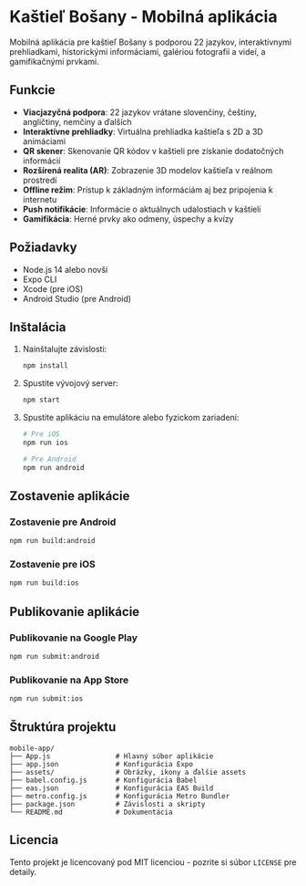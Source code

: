 # Kaštieľ Bošany - Mobilná aplikácia

Mobilná aplikácia pre kaštieľ Bošany s podporou 22 jazykov, interaktívnymi prehliadkami, historickými informáciami, galériou fotografií a videí, a gamifikačnými prvkami.

## Funkcie

- **Viacjazyčná podpora**: 22 jazykov vrátane slovenčiny, češtiny, angličtiny, nemčiny a ďalších
- **Interaktívne prehliadky**: Virtuálna prehliadka kaštieľa s 2D a 3D animáciami
- **QR skener**: Skenovanie QR kódov v kaštieli pre získanie dodatočných informácií
- **Rozšírená realita (AR)**: Zobrazenie 3D modelov kaštieľa v reálnom prostredí
- **Offline režim**: Prístup k základným informáciám aj bez pripojenia k internetu
- **Push notifikácie**: Informácie o aktuálnych udalostiach v kaštieli
- **Gamifikácia**: Herné prvky ako odmeny, úspechy a kvízy

## Požiadavky

- Node.js 14 alebo novší
- Expo CLI
- Xcode (pre iOS)
- Android Studio (pre Android)

## Inštalácia

1. Nainštalujte závislosti:
   ```bash
   npm install
   ```

2. Spustite vývojový server:
   ```bash
   npm start
   ```

3. Spustite aplikáciu na emulátore alebo fyzickom zariadení:
   ```bash
   # Pre iOS
   npm run ios
   
   # Pre Android
   npm run android
   ```

## Zostavenie aplikácie

### Zostavenie pre Android

```bash
npm run build:android
```

### Zostavenie pre iOS

```bash
npm run build:ios
```

## Publikovanie aplikácie

### Publikovanie na Google Play

```bash
npm run submit:android
```

### Publikovanie na App Store

```bash
npm run submit:ios
```

## Štruktúra projektu

```
mobile-app/
├── App.js                # Hlavný súbor aplikácie
├── app.json              # Konfigurácia Expo
├── assets/               # Obrázky, ikony a ďalšie assets
├── babel.config.js       # Konfigurácia Babel
├── eas.json              # Konfigurácia EAS Build
├── metro.config.js       # Konfigurácia Metro Bundler
├── package.json          # Závislosti a skripty
└── README.md             # Dokumentácia
```

## Licencia

Tento projekt je licencovaný pod MIT licenciou - pozrite si súbor `LICENSE` pre detaily.